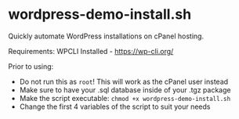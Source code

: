 # wordpress-demo-install.sh
Quickly automate WordPress installations on cPanel hosting.

Requirements: WPCLI Installed - https://wp-cli.org/

Prior to using:
- Do not run this as `root`! This will work as the cPanel user instead
- Make sure to have your .sql database inside of your .tgz package
- Make the script executable: `chmod +x wordpress-demo-install.sh`
- Change the first 4 variables of the script to suit your needs